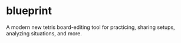 # blueprint
A modern new tetris board-editing tool for practicing, sharing setups, analyzing situations, and more.
